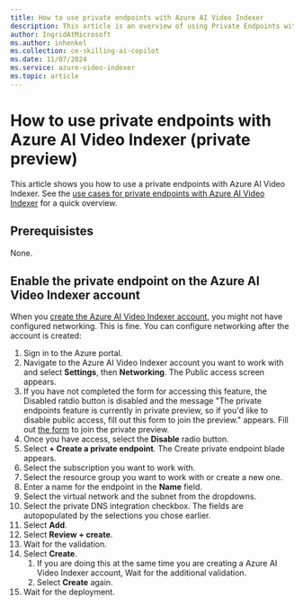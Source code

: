 ```yaml
---
title: How to use private endpoints with Azure AI Video Indexer
description: This article is an overview of using Private Endpoints with Azure AI Video Indexer.
author: IngridAtMicrosoft
ms.author: inhenkel
ms.collection: ce-skilling-ai-copilot
ms.date: 11/07/2024
ms.service: azure-video-indexer
ms.topic: article
---
```


# How to use private endpoints with Azure AI Video Indexer (private preview)

This article shows you how to use a private endpoints with Azure AI Video Indexer. See the [use cases for private endpoints with Azure AI Video Indexer](private-link-overview.md) for a quick overview.

## Prerequisistes

None.

## Enable the private endpoint on the Azure AI Video Indexer account

When you [create the Azure AI Video Indexer account](create-account.md), you might not have configured networking. This is fine. You can configure networking after the account is created:

1. Sign in to the Azure portal.
1. Navigate to the Azure AI Video Indexer account you want to work with and select **Settings**, then **Networking**. The Public access screen appears.
1. If you have not completed the form for accessing this feature, the Disabled ratdio button is disabled and the message "The private endpoints feature is currently in private preview, so if you'd like to disable public access, fill out this form to join the preview." appears. Fill out [the form](https://aka.ms/vi-enable-private-endpoint) to join the private preview.
1. Once you have access, select the **Disable** radio button.
1. Select **+ Create a private endpoint**. The Create private endpoint blade appears.
1. Select the subscription you want to work with.
1. Select the resource group you want to work with or create a new one.
1. Enter a name for the endpoint in the **Name** field.
1. Select the virtual network and the subnet from the dropdowns.
1. Select the private DNS integration checkbox. The fields are autopopulated by the selections you chose earlier.
1. Select **Add**.
1. Select **Review + create**.
1. Wait for the validation.
1. Select **Create**.
    1. If you are doing this at the same time you are creating a Azure AI Video Indexer account, Wait for the additional validation.
    1. Select **Create** again.
1. Wait for the deployment.
